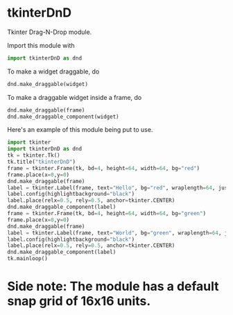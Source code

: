 # tkinterDnD
Tkinter Drag-N-Drop module.

Import this module with

```python
import tkinterDnD as dnd
```

To make a widget draggable, do

```python
dnd.make_draggable(widget)
```

To make a draggable widget inside a frame, do

```python
dnd.make_draggable(frame)
dnd.make_draggable_component(widget)
```

Here's an example of this module being put to use.

```python
import tkinter
import tkinterDnD as dnd
tk = tkinter.Tk()
tk.title("tkinterDnD")
frame = tkinter.Frame(tk, bd=4, height=64, width=64, bg="red")
frame.place(x=0,y=0)
dnd.make_draggable(frame)
label = tkinter.Label(frame, text="Hello", bg="red", wraplength=64, justify=tkinter.CENTER)
label.config(highlightbackground="black")
label.place(relx=0.5, rely=0.5, anchor=tkinter.CENTER)
dnd.make_draggable_component(label)
frame = tkinter.Frame(tk, bd=4, height=64, width=64, bg="green")
frame.place(x=0,y=0)
dnd.make_draggable(frame)
label = tkinter.Label(frame, text="World", bg="green", wraplength=64, justify=tkinter.CENTER)
label.config(highlightbackground="black")
label.place(relx=0.5, rely=0.5, anchor=tkinter.CENTER)
dnd.make_draggable_component(label)
tk.mainloop() 
```

# Side note: The module has a default snap grid of 16x16 units.
